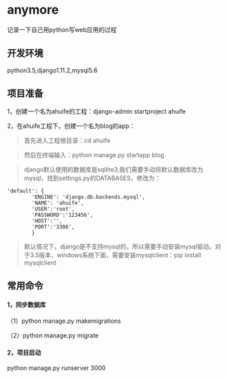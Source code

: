 # anymore
记录一下自己用python写web应用的过程

## 开发环境
python3.5,django1.11.2,mysql5.6

## 项目准备
1，创建一个名为ahuife的工程：django-admin startproject ahuife

2，在ahuife工程下，创建一个名为blog的app：
> 首先进入工程根目录：cd ahuife

> 然后在终端输入：python manage.py startapp blog

> django默认使用的数据库是sqllite3,我们需要手动将默认数据库改为mysql，找到settings.py的DATABASES，修改为：
```
'default': {
        'ENGINE': 'django.db.backends.mysql',
        'NAME': 'ahuife',
        'USER':'root',
        'PASSWORD':'123456',
        'HOST':'',
        'PORT':'3306',
        }
```
> 默认情况下，django是不支持mysql的，所以需要手动安装mysql驱动。对于3.5版本，windows系统下面，需要安装mysqlclient：pip install mysqlclient

## 常用命令

#### 1，同步数据库

（1）python manage.py makemigrations

（2）python manage.py migrate

#### 2，项目启动

python manage.py runserver 3000